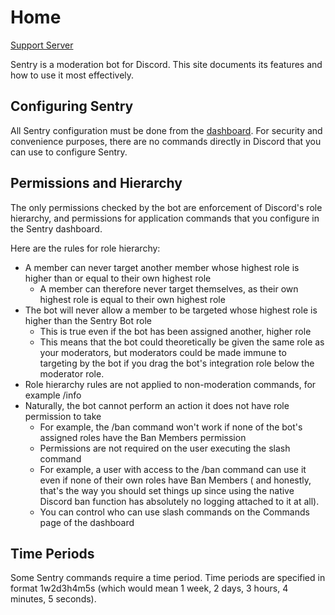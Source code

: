 # Home

[Support Server](https://discord.gg/zgmZZga56G)

Sentry is a moderation bot for Discord. This site documents its features and how to use it most effectively.

## Configuring Sentry

All Sentry configuration must be done from the [dashboard](https://sentrybot.gg). For security and convenience purposes,
there are no commands directly in Discord that you can use to configure Sentry.

## Permissions and Hierarchy

The only permissions checked by the bot are enforcement of Discord's role hierarchy, and permissions for application
commands that you configure in the Sentry dashboard.

Here are the rules for role hierarchy:

- A member can never target another member whose highest role is higher than or equal to their own highest role
	- A member can therefore never target themselves, as their own highest role is equal to their own highest role
- The bot will never allow a member to be targeted whose highest role is higher than the Sentry Bot role
	- This is true even if the bot has been assigned another, higher role
	- This means that the bot could theoretically be given the same role as your moderators, but moderators could be
	  made immune to targeting by the bot if you drag the bot's integration role below the moderator role.
- Role hierarchy rules are not applied to non-moderation commands, for example /info
- Naturally, the bot cannot perform an action it does not have role permission to take
	- For example, the /ban command won't work if none of the bot's assigned roles have the Ban Members permission
	- Permissions are not required on the user executing the slash command
	- For example, a user with access to the /ban command can use it even if none of their own roles have Ban Members (
	  and honestly, that's the way you should set things up since using the native Discord ban function has absolutely
	  no logging attached to it at all).
	- You can control who can use slash commands on the Commands page of the dashboard

## Time Periods

Some Sentry commands require a time period. Time periods are specified in format 1w2d3h4m5s (which would mean 1 week,
2 days, 3 hours, 4 minutes, 5 seconds).
